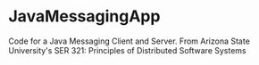 # JavaMessagingApp
Code for a Java Messaging Client and Server. From Arizona State University's SER 321: Principles of Distributed Software Systems
